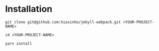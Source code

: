 

# Installation

```
git clone git@github.com:hiasinho/jekyll-webpack.git <YOUR-PROJECT-NAME>

cd <YOUR-PROJECT-NAME>

yarn install
```
